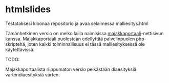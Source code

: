 # htmlslides

Testataksesi kloonaa repositorio ja avaa selaimessa malliesitys.html 

Tämänhetkinen versio on melko lailla naimisissa
[majakkaportaali](http://github.com/hrmJ/lhportal)-nettisivun kanssa. Majakkaportaali
puolestaan edellyttää palvelinpuolen php-skriptehä, joten kaikki
toiminnallisuus ei tässä malliesityksessä ole käytettävissä.

TODO:

Majakkaportaalista riippumaton versio pelkästään diaesityksiä vartendiaesityksiä varten.

